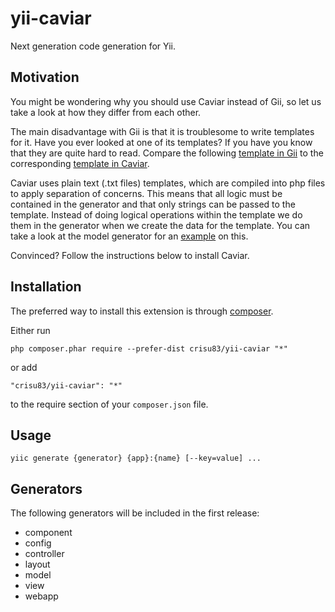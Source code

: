 yii-caviar
==========

Next generation code generation for Yii.

Motivation
----------

You might be wondering why you should use Caviar instead of Gii, so let us take a look at how they differ from each other.

The main disadvantage with Gii is that it is troublesome to write templates for it.
Have you ever looked at one of its templates? If you have you know that they are quite hard to read.
Compare the following [template in Gii](https://github.com/yiisoft/yii/blob/master/framework/gii/generators/model/templates/default/model.php) to the corresponding [template in Caviar](https://github.com/Crisu83/yii-caviar/blob/master/templates/default/model/model.txt).

Caviar uses plain text (.txt files) templates, which are compiled into php files to apply separation of concerns.
This means that all logic must be contained in the generator and that only strings can be passed to the template.
Instead of doing logical operations within the template we do them in the generator when we create the data for the template.
You can take a look at the model generator for an [example](https://github.com/Crisu83/yii-caviar/blob/master/generators/ModelGenerator.php) on this.

Convinced? Follow the instructions below to install Caviar.

Installation
------------

The preferred way to install this extension is through [composer](http://getcomposer.org/download/).

Either run

```
php composer.phar require --prefer-dist crisu83/yii-caviar "*"
```

or add

```
"crisu83/yii-caviar": "*"
```

to the require section of your `composer.json` file.

Usage
-----

```
yiic generate {generator} {app}:{name} [--key=value] ...
```

Generators
----------

The following generators will be included in the first release:

- component
- config
- controller
- layout
- model
- view
- webapp
